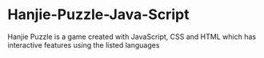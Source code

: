 # Hanjie-Puzzle-Java-Script
Hanjie Puzzle is a game created with JavaScript, CSS and HTML which has interactive features using the listed languages
